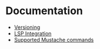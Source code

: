 Documentation
=============

- [Versioning](./versioning.md)
- [LSP Integration](./lsp-integration.md)
- [Supported Mustache commands](supported-commands.md)

